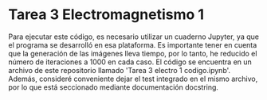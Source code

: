 # Tarea 3 Electromagnetismo 1
Para ejecutar este código, es necesario utilizar un cuaderno Jupyter, ya que el programa se desarrolló en esa plataforma. Es importante tener en cuenta que la generación de las imágenes lleva tiempo, por lo tanto, he reducido el número de iteraciones a 1000 en cada caso. El código se encuentra en un archivo de este repositorio llamado 'Tarea 3 electro 1 codigo.ipynb'. Además, consideré conveniente dejar el test integrado en el mismo archivo, por lo que está seccionado mediante documentación docstring.
